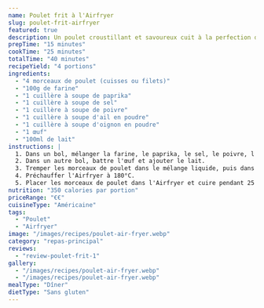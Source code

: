 ```yaml
---
name: Poulet frit à l'Airfryer
slug: poulet-frit-airfryer
featured: true
description: Un poulet croustillant et savoureux cuit à la perfection dans un Airfryer, sans huile ajoutée.
prepTime: "15 minutes"
cookTime: "25 minutes"
totalTime: "40 minutes"
recipeYield: "4 portions"
ingredients:
  - "4 morceaux de poulet (cuisses ou filets)"
  - "100g de farine"
  - "1 cuillère à soupe de paprika"
  - "1 cuillère à soupe de sel"
  - "1 cuillère à soupe de poivre"
  - "1 cuillère à soupe d'ail en poudre"
  - "1 cuillère à soupe d'oignon en poudre"
  - "1 œuf"
  - "100ml de lait"
instructions: |
  1. Dans un bol, mélanger la farine, le paprika, le sel, le poivre, l'ail et l'oignon en poudre.
  2. Dans un autre bol, battre l'œuf et ajouter le lait.
  3. Tremper les morceaux de poulet dans le mélange liquide, puis dans le mélange sec pour les enrober.
  4. Préchauffer l'Airfryer à 180°C.
  5. Placer les morceaux de poulet dans l'Airfryer et cuire pendant 25 minutes, en les retournant à mi-cuisson.
nutrition: "350 calories par portion"
priceRange: "€€"
cuisineType: "Américaine"
tags:
  - "Poulet"
  - "Airfryer"
image: "/images/recipes/poulet-air-fryer.webp"
category: "repas-principal"
reviews:
  - "review-poulet-frit-1"
gallery:
  - "/images/recipes/poulet-air-fryer.webp"
  - "/images/recipes/poulet-air-fryer.webp"
mealType: "Dîner"
dietType: "Sans gluten"
---
```


